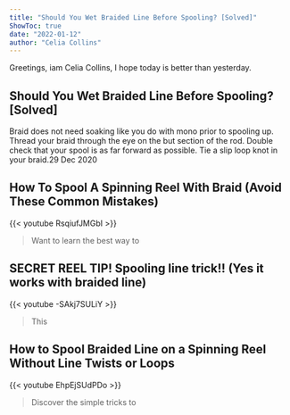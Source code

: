 ```yaml
---
title: "Should You Wet Braided Line Before Spooling? [Solved]"
ShowToc: true 
date: "2022-01-12"
author: "Celia Collins" 
---
```


Greetings, iam Celia Collins, I hope today is better than yesterday.
## Should You Wet Braided Line Before Spooling? [Solved]
Braid does not need soaking like you do with mono prior to spooling up. Thread your braid through the eye on the but section of the rod. Double check that your spool is as far forward as possible. Tie a slip loop knot in your braid.29 Dec 2020

## How To Spool A Spinning Reel With Braid (Avoid These Common Mistakes)
{{< youtube RsqiufJMGbI >}}
>Want to learn the best way to 

## SECRET REEL TIP! Spooling line trick!! (Yes it works with braided line)
{{< youtube -SAkj7SULiY >}}
>This 

## How to Spool Braided Line on a Spinning Reel Without Line Twists or Loops
{{< youtube EhpEjSUdPDo >}}
>Discover the simple tricks to 


